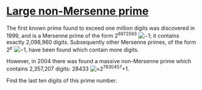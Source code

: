 # [Large non-Mersenne prime](http://projecteuler.net/problem=97)

The first known prime found to exceed one million digits was discovered in 1999, and is a Mersenne prime of the form 2<sup>6972593</sup> ![−](/Volumes/HDD_KS/source/project_euler/vender/bundle/ruby/2.2.0/gems/euler-manager-0.1.1/config/../data/images/symbol_minus.gif)1; it contains exactly 2,098,960 digits. Subsequently other Mersenne primes, of the form 2<sup><i>p</i></sup> ![−](/Volumes/HDD_KS/source/project_euler/vender/bundle/ruby/2.2.0/gems/euler-manager-0.1.1/config/../data/images/symbol_minus.gif)1, have been found which contain more digits.

However, in 2004 there was found a massive non-Mersenne prime which contains 2,357,207 digits: 28433 ![×](/Volumes/HDD_KS/source/project_euler/vender/bundle/ruby/2.2.0/gems/euler-manager-0.1.1/config/../data/images/symbol_times.gif)2<sup>7830457</sup>+1.

Find the last ten digits of this prime number.


